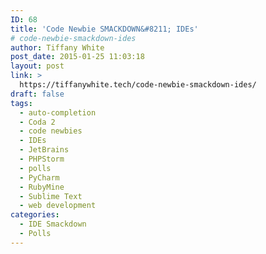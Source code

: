 ```yaml
---
ID: 68
title: 'Code Newbie SMACKDOWN&#8211; IDEs'
# code-newbie-smackdown-ides
author: Tiffany White
post_date: 2015-01-25 11:03:18
layout: post
link: >
  https://tiffanywhite.tech/code-newbie-smackdown-ides/
draft: false
tags:
  - auto-completion
  - Coda 2
  - code newbies
  - IDEs
  - JetBrains
  - PHPStorm
  - polls
  - PyCharm
  - RubyMine
  - Sublime Text
  - web development
categories:
  - IDE Smackdown
  - Polls
---
```

